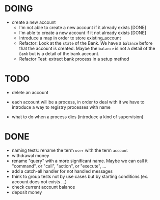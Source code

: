 # DOING

* create a new account
  * I'm not able to create a new account if it already exists [DONE]
  * I'm able to create a new account if it not already exists [DONE]
  * Introduce a map in order to store existing_account
  * Refactor: Look at the `state` of the Bank. We have a `balance` before that the account is created.
    Maybe the `balance` is not a detail of the `Bank` but is a detail of the bank account.
  * Refactor Test: extract bank process in a setup method


# TODO

* delete an account

* each account will be a process, in order to deal with it we have to introduce a way to registry processes with name
* what to do when a process dies (introduce a kind of supervision)

# DONE

* naming tests: rename the term `user` with the term `account`
* withdrawal money
* rename "query" with a more significant name. Maybe we can call it "command", or "call", "action", or "execute", ...
* add a catch-all handler for not handled messages
* think to group tests not by use cases but by starting conditions (ex. account does not exists ...)
* check current account balance
* deposit money
